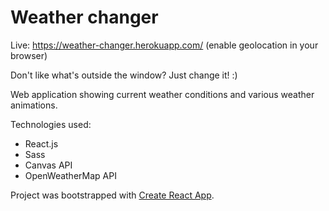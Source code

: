 # Weather changer

Live: https://weather-changer.herokuapp.com/ 
(enable geolocation in your browser)

Don't like what's outside the window? Just change it! :)

Web application showing current weather conditions and various weather animations. 

Technologies used:
- React.js
- Sass
- Canvas API
- OpenWeatherMap API

Project was bootstrapped with [Create React App](https://github.com/facebookincubator/create-react-app).